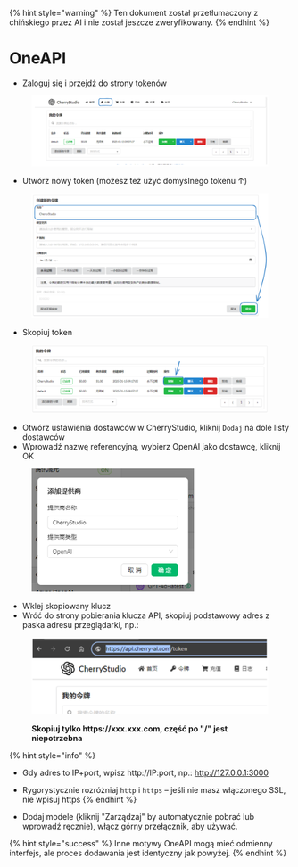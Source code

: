 
{% hint style="warning" %}
Ten dokument został przetłumaczony z chińskiego przez AI i nie został jeszcze zweryfikowany.
{% endhint %}

# OneAPI

* Zaloguj się i przejdź do strony tokenów

<figure><img src="../../../.gitbook/assets/image (22).png" alt=""><figcaption></figcaption></figure>

* Utwórz nowy token (możesz też użyć domyślnego tokenu ↑)

<figure><img src="../../../.gitbook/assets/image (19).png" alt="" width="563"><figcaption></figcaption></figure>

* Skopiuj token

<figure><img src="../../../.gitbook/assets/image (24).png" alt="" width="563"><figcaption></figcaption></figure>

* Otwórz ustawienia dostawców w CherryStudio, kliknij `Dodaj` na dole listy dostawców
* Wprowadź nazwę referencyjną, wybierz OpenAI jako dostawcę, kliknij OK

<figure><img src="../../../.gitbook/assets/image (25).png" alt="" width="291"><figcaption></figcaption></figure>

* Wklej skopiowany klucz
* Wróć do strony pobierania klucza API, skopiuj podstawowy adres z paska adresu przeglądarki, np.:

<figure><img src="../../../.gitbook/assets/image (26).png" alt="" width="563"><figcaption><p><strong>Skopiuj tylko https://xxx.xxx.com, część po "/" jest niepotrzebna</strong></p></figcaption></figure>

{% hint style="info" %}
* Gdy adres to IP+port, wpisz http://IP:port, np.: http://127.0.0.1:3000
* Rygorystycznie rozróżniaj `http` i `https` – jeśli nie masz włączonego SSL, nie wpisuj https
{% endhint %}

* Dodaj modele (kliknij "Zarządzaj" by automatycznie pobrać lub wprowadź ręcznie), włącz górny przełącznik, aby używać.

{% hint style="success" %}
Inne motywy OneAPI mogą mieć odmienny interfejs, ale proces dodawania jest identyczny jak powyżej.
{% endhint %}